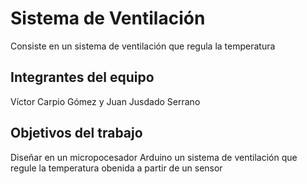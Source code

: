 # Sistema de Ventilación

Consiste en un sistema de ventilación que regula la temperatura

## Integrantes del equipo

Víctor Carpio Gómez y Juan Jusdado Serrano

## Objetivos del trabajo

Diseñar en un micropocesador Arduino un sistema de ventilación que regule la temperatura obenida a partir de un sensor

